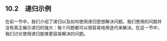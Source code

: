    

## 10.2　递归示例

在前一节中，我们介绍了递归以及如何使用递归思想解决问题。我们使用的问题并没有真正展示递归的强大：每个问题都可以很容易地用迭代来解决。在这一节中，我们讨论使用递归能够更容易解决的问题。